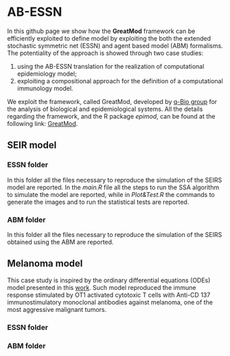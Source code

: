 # AB-ESSN
In  this  github page we show how the **GreatMod** framework can be efficiently exploited to define model by exploiting the both the extended stochastic symmetric net (ESSN) and agent based model (ABM)  formalisms. The potentiality of the approach is showed through two case studies: 

1. using the AB-ESSN translation for the realization of  computational epidemiology model;
2. exploiting a compositional approach for the definition of a computational immunology model.

We exploit the framework, called GreatMod, developed by [q-Bio group](https://www.cs.unito.it/do/gruppi.pl/Show?_id=lxu3) for  the  analysis  of  biological  and  epidemiological  systems. All the details regarding the framework, and the R package *epimod*, can be found at the following link: [GreatMod](https://qbioturin.github.io/epimod/).

## SEIR model 


### ESSN folder

In this folder all the files necessary to reproduce the simulation of the SEIRS model are reported. 
In the *main.R* file all the steps to run the SSA algorithm to simulate the model are reported, while in *Plot&Test.R* the commands to generate the images and to run the statistical tests are reported.

### ABM folder

In this folder all the files necessary to reproduce the simulation of the SEIRS
obtained using the ABM are reported.

## Melanoma model

This case study is inspired by the ordinary differential equations (ODEs) model presented in this [work](https://pubmed.ncbi.nlm.nih.gov/22701144/).
Such model reproduced the immune response stimulated by OT1 activated cytotoxic T cells with Anti-CD 137 immunostimulatory monoclonal antibodies against melanoma,  one of the most aggressive malignant tumors.

### ESSN folder



### ABM folder
